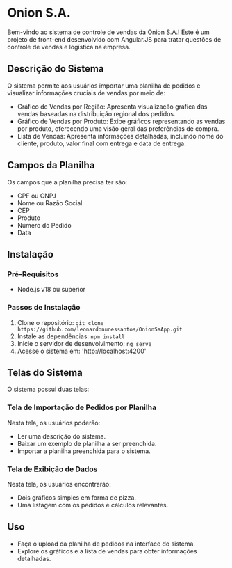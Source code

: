 # Onion S.A.

Bem-vindo ao sistema de controle de vendas da Onion S.A.! Este é um projeto de front-end desenvolvido com Angular.JS para tratar questões de controle de vendas e logística na empresa.

## Descrição do Sistema
O sistema permite aos usuários importar uma planilha de pedidos e visualizar informações cruciais de vendas por meio de:

- Gráfico de Vendas por Região: Apresenta visualização gráfica das vendas baseadas na distribuição regional dos pedidos.
- Gráfico de Vendas por Produto: Exibe gráficos representando as vendas por produto, oferecendo uma visão geral das preferências de compra.
- Lista de Vendas: Apresenta informações detalhadas, incluindo nome do cliente, produto, valor final com entrega e data de entrega.

## Campos da Planilha
Os campos que a planilha precisa ter são:

- CPF ou CNPJ
- Nome ou Razão Social
- CEP
- Produto
- Número do Pedido
- Data

## Instalação
### Pré-Requisitos
- Node.js v18 ou superior

### Passos de Instalação
1. Clone o repositório: `git clone https://github.com/leonardonunessantos/OnionSaApp.git`
2. Instale as dependências: `npm install`
3. Inicie o servidor de desenvolvimento: `ng serve`
4. Acesse o sistema em: 'http://localhost:4200'

## Telas do Sistema
O sistema possui duas telas:

### Tela de Importação de Pedidos por Planilha
Nesta tela, os usuários poderão:

- Ler uma descrição do sistema.
- Baixar um exemplo de planilha a ser preenchida.
- Importar a planilha preenchida para o sistema.

### Tela de Exibição de Dados
Nesta tela, os usuários encontrarão:

- Dois gráficos simples em forma de pizza.
- Uma listagem com os pedidos e cálculos relevantes.

## Uso
- Faça o upload da planilha de pedidos na interface do sistema.
- Explore os gráficos e a lista de vendas para obter informações detalhadas.

